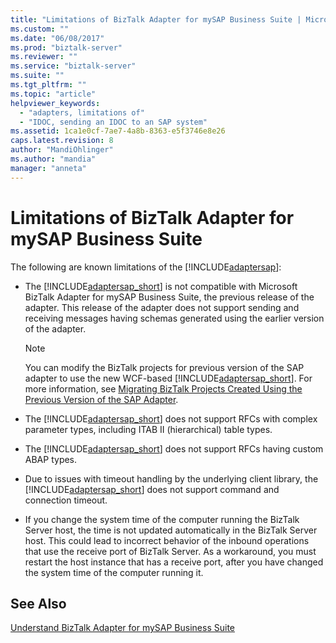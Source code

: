 ```yaml
---
title: "Limitations of BizTalk Adapter for mySAP Business Suite | Microsoft Docs"
ms.custom: ""
ms.date: "06/08/2017"
ms.prod: "biztalk-server"
ms.reviewer: ""
ms.service: "biztalk-server"
ms.suite: ""
ms.tgt_pltfrm: ""
ms.topic: "article"
helpviewer_keywords: 
  - "adapters, limitations of"
  - "IDOC, sending an IDOC to an SAP system"
ms.assetid: 1ca1e0cf-7ae7-4a8b-8363-e5f3746e8e26
caps.latest.revision: 8
author: "MandiOhlinger"
ms.author: "mandia"
manager: "anneta"
---
```

# Limitations of BizTalk Adapter for mySAP Business Suite
The following are known limitations of the [!INCLUDE[adaptersap](../../includes/adaptersap-md.md)]:  
  
-   The [!INCLUDE[adaptersap_short](../../includes/adaptersap-short-md.md)] is not compatible with Microsoft BizTalk Adapter for mySAP Business Suite, the previous release of the adapter. This release of the adapter does not support sending and receiving messages having schemas generated using the earlier version of the adapter.  
  
    > [!NOTE]
    >  You can modify the BizTalk projects for previous version of the SAP adapter to use the new WCF-based [!INCLUDE[adaptersap_short](../../includes/adaptersap-short-md.md)]. For more information, see [Migrating BizTalk Projects Created Using the Previous Version of the SAP Adapter](Migrating%20BizTalk%20Projects%20Created%20Using%20the%20Previous%20Version%20of%20the%20SAP%20Adapter.md).  
  
-   The [!INCLUDE[adaptersap_short](../../includes/adaptersap-short-md.md)] does not support RFCs with complex parameter types, including ITAB II (hierarchical) table types.  
  
-   The [!INCLUDE[adaptersap_short](../../includes/adaptersap-short-md.md)] does not support RFCs having custom ABAP types.  
  
-   Due to issues with timeout handling by the underlying client library, the [!INCLUDE[adaptersap_short](../../includes/adaptersap-short-md.md)] does not support command and connection timeout.  
  
-   If you change the system time of the computer running the BizTalk Server host, the time is not updated automatically in the BizTalk Server host. This could lead to incorrect behavior of the inbound operations that use the receive port of BizTalk Server. As a workaround, you must restart the host instance that has a receive port, after you have changed the system time of the computer running it.  
  
## See Also  
 [Understand BizTalk Adapter for mySAP Business Suite](../../adapters-and-accelerators/adapter-sap/understand-biztalk-adapter-for-mysap-business-suite.md)